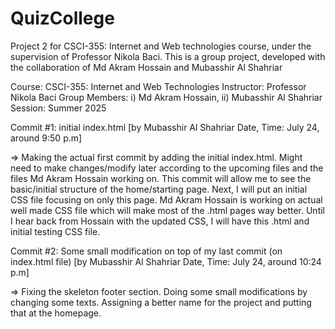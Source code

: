 # QuizCollege
Project 2 for CSCI-355: Internet and Web technologies course, under the supervision of Professor Nikola Baci. This is a group project, developed with the collaboration of Md Akram Hossain and Mubasshir Al Shahriar

Course: CSCI-355: Internet and Web Technologies
Instructor: Professor Nikola Baci
Group Members: i) Md Akram Hossain, ii) Mubasshir Al Shahriar
Session: Summer 2025


Commit #1: initial index.html [by Mubasshir Al Shahriar Date, Time: July 24, around 9:50 p.m]

=> Making the actual first commit by adding the initial index.html. Might need to make changes/modify later according to the upcoming files and the files Md Akram Hossain working on. This commit will allow me to see the basic/initial structure of the home/starting page. Next, I will put an initial CSS file focusing on only this page. Md Akram Hossain is working on actual well made CSS file which will make most of the .html pages way better. Until I hear back from Hossain with the updated CSS, I will have this .html and initial testing CSS file.


Commit #2: Some small modification on top of my last commit (on index.html file) [by Mubasshir Al Shahriar Date, Time: July 24, around 10:24 p.m]
 
=> Fixing the skeleton footer section. Doing some small modifications by changing some texts. Assigning a better name for the project and putting that at the homepage.


